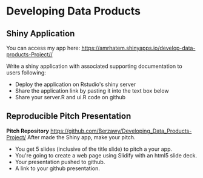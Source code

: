 Developing Data Products
=========================

## Shiny Application

You can access my app here: https://amrhatem.shinyapps.io/develop-data-products-Project//

Write a shiny application with associated supporting documentation to users following:

- Deploy the application on Rstudio's shiny server
- Share the application link by pasting it into the text box below
- Share your server.R and ui.R code on github

## Reproducible Pitch Presentation

**Pitch Repository** https://github.com/Berzawy/Developing_Data_Products-Project/
After made the Shiny app, make your pitch. 
- You get 5 slides (inclusive of the title slide)  to pitch a your app. 
- You're going to create a web page using Slidify with an html5 slide deck.
- Your presentation pushed to github.
- A link to your github presentation.


